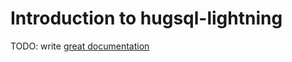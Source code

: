 # Introduction to hugsql-lightning

TODO: write [great documentation](http://jacobian.org/writing/what-to-write/)
